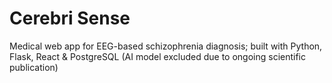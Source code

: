 # Cerebri Sense
 Medical web app for EEG-based schizophrenia diagnosis; built with Python, Flask, React & PostgreSQL (AI model excluded due to ongoing scientific publication)
